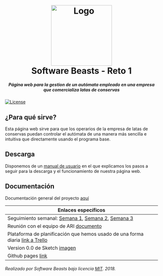 <h1 align="center">
  <img src="./Documentaci%C3%B3n/media/software_beasts_icon_color.png" height="200" width="200" alt="Logo"/>
  <br/>
  Software Beasts - Reto 1
</h1>
<h5 align="center">Página web para la gestion de un autómata empleado en una empresa que comercializa latas de conservas</h5>

[![License](https://img.shields.io/badge/license-MIT-lightgrey.svg?longCache=true&style=flat)](/LICENSE)

## ¿Para qué sirve?
Esta página web sirve para que los operarios de la empresa de latas de conservas puedan controlar el autómata de una manera más sencilla e intuitiva que directamente usando el programa base.

## Descarga
Disponemos de un [manual de usuario](./Documentaci%C3%B3n/Manual%20de%20Usuario.pdf) en el que explicamos los pasos a seguir 
para la descarga y el funcionamiento de nuestra página web.

## Documentación
Documentación general del proyecto [aquí](./Documentación/Documentacion.pdf)

| Enlaces específicos |
| ------------- |
| Seguimiento semanal: [Semana 1](./Documentaci%C3%B3n/Seguimiento%20Semana%201%20Software%20Beasts.pdf), [Semana 2](./Documentaci%C3%B3n/Seguimiento%20Semana%202%20Software%20Beasts.pdf), [Semana 3](./Documentaci%C3%B3n/Seguimiento%20Semana%203%20Software%20Beasts.pdf)|
| Reunión con el equipo de ARI [documento](./Documentaci%C3%B3n/Reuni%C3%B3n%20con%20ARI.pdf) |
| Plataforma de planificación que hemos usado de una forma diaria <a href="https://trello.com/b/96znWmkJ/" target="_blank">link a Trello</a>|
| Version 0.0 de Sketch [imagen](./Documentaci%C3%B3n/Sketch%20v0.0.jpg) |
| Github pages [link](https://softwarebeasts.github.io/) |


###### Realizado por Software Beasts bajo licencia [MIT](/LICENSE). 2018.